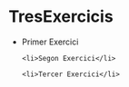 <h1>TresExercicis</h1>
<ul>
	<li>Primer Exercici</li>
	
	<li>Segon Exercici</li>
	
	<li>Tercer Exercici</li>


</ul>